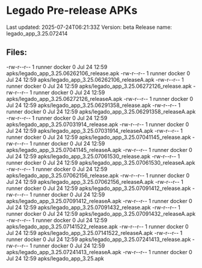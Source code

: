 # Legado Pre-release APKs
Last updated: 2025-07-24T06:21:33Z
Version: beta
Release name: legado_app_3.25.072414
## Files:
-rw-r--r-- 1 runner docker 0 Jul 24 12:59 apks/legado_app_3.25.06262106_release.apk
-rw-r--r-- 1 runner docker 0 Jul 24 12:59 apks/legado_app_3.25.06262106_releaseA.apk
-rw-r--r-- 1 runner docker 0 Jul 24 12:59 apks/legado_app_3.25.06272126_release.apk
-rw-r--r-- 1 runner docker 0 Jul 24 12:59 apks/legado_app_3.25.06272126_releaseA.apk
-rw-r--r-- 1 runner docker 0 Jul 24 12:59 apks/legado_app_3.25.06291358_release.apk
-rw-r--r-- 1 runner docker 0 Jul 24 12:59 apks/legado_app_3.25.06291358_releaseA.apk
-rw-r--r-- 1 runner docker 0 Jul 24 12:59 apks/legado_app_3.25.07031914_release.apk
-rw-r--r-- 1 runner docker 0 Jul 24 12:59 apks/legado_app_3.25.07031914_releaseA.apk
-rw-r--r-- 1 runner docker 0 Jul 24 12:59 apks/legado_app_3.25.07041145_release.apk
-rw-r--r-- 1 runner docker 0 Jul 24 12:59 apks/legado_app_3.25.07041145_releaseA.apk
-rw-r--r-- 1 runner docker 0 Jul 24 12:59 apks/legado_app_3.25.07061530_release.apk
-rw-r--r-- 1 runner docker 0 Jul 24 12:59 apks/legado_app_3.25.07061530_releaseA.apk
-rw-r--r-- 1 runner docker 0 Jul 24 12:59 apks/legado_app_3.25.07062156_release.apk
-rw-r--r-- 1 runner docker 0 Jul 24 12:59 apks/legado_app_3.25.07062156_releaseA.apk
-rw-r--r-- 1 runner docker 0 Jul 24 12:59 apks/legado_app_3.25.07091412_release.apk
-rw-r--r-- 1 runner docker 0 Jul 24 12:59 apks/legado_app_3.25.07091412_releaseA.apk
-rw-r--r-- 1 runner docker 0 Jul 24 12:59 apks/legado_app_3.25.07091432_release.apk
-rw-r--r-- 1 runner docker 0 Jul 24 12:59 apks/legado_app_3.25.07091432_releaseA.apk
-rw-r--r-- 1 runner docker 0 Jul 24 12:59 apks/legado_app_3.25.07141522_release.apk
-rw-r--r-- 1 runner docker 0 Jul 24 12:59 apks/legado_app_3.25.07141522_releaseA.apk
-rw-r--r-- 1 runner docker 0 Jul 24 12:59 apks/legado_app_3.25.07241413_release.apk
-rw-r--r-- 1 runner docker 0 Jul 24 12:59 apks/legado_app_3.25.07241413_releaseA.apk
-rw-r--r-- 1 runner docker 0 Jul 24 12:59 apks/legado_app_3.25.apk
